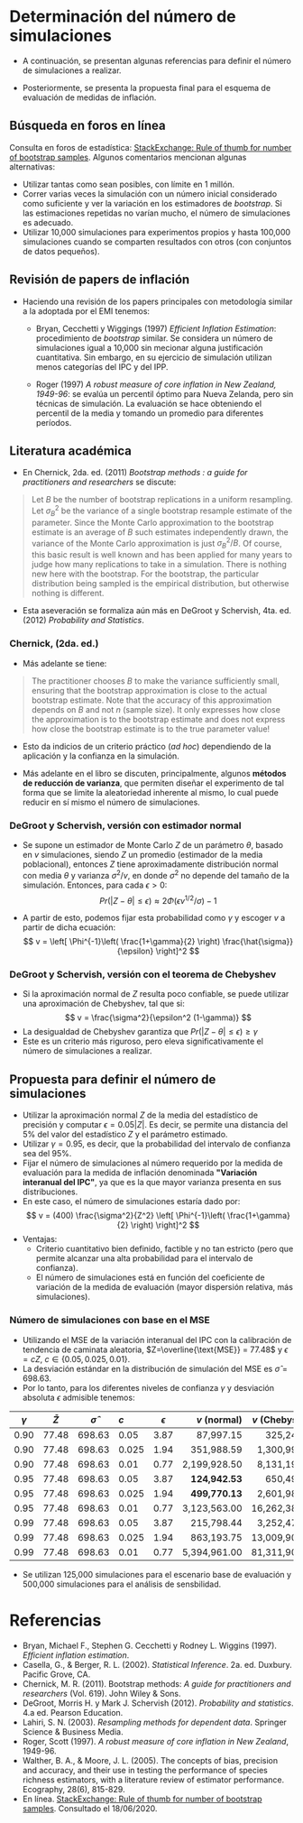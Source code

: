 # Determinación del número de simulaciones

- A continuación, se presentan algunas referencias para definir el número de simulaciones a realizar.

- Posteriormente, se presenta la propuesta final para el esquema de evaluación de medidas de inflación.

 
## Búsqueda en foros en línea
Consulta en foros de estadística: [StackExchange: Rule of thumb for number of bootstrap samples](https://stats.stackexchange.com/questions/86040/rule-of-thumb-for-number-of-bootstrap-samples). Algunos comentarios mencionan algunas alternativas:

- Utilizar tantas como sean posibles, con límite en 1 millón.
- Correr varias veces la simulación con un número inicial considerado como suficiente y ver la variación en los estimadores de *bootstrap*. Si las estimaciones repetidas no varían mucho, el número de simulaciones es adecuado. 
- Utilizar 10,000 simulaciones para experimentos propios y hasta 100,000 simulaciones cuando se comparten resultados con otros (con conjuntos de datos pequeños).




## Revisión de papers de inflación
- Haciendo una revisión de los papers principales con metodología similar a la adoptada por el EMI tenemos: 

  - Bryan, Cecchetti y Wiggings (1997) *Efficient Inflation Estimation*: procedimiento de *bootstrap* similar. Se considera un número de simulaciones igual a 10,000 sin mecionar alguna justificación cuantitativa. Sin embargo, en su ejercicio de simulación utilizan menos categorías del IPC y del IPP.

  - Roger (1997) *A robust measure of core inflation in New Zealand, 1949-96*: se evalúa un percentil óptimo para Nueva Zelanda, pero sin técnicas de simulación. La evaluación se hace obteniendo el percentil de la media y tomando un promedio para diferentes períodos. 



<!-- 
_footer: ''
-->

## Literatura académica

- En Chernick, 2da. ed. (2011) *Bootstrap methods : a guide for practitioners and researchers* se discute: 

> Let $B$ be the number of bootstrap replications in a uniform resampling. Let $\sigma_{B}^2$ be the variance of a single bootstrap resample estimate of the parameter. Since the Monte Carlo approximation to the bootstrap estimate is an average of $B$ such estimates independently drawn, the variance of the Monte Carlo approximation is just $\sigma_{B}^2/B$. 
Of course, this basic result is well known and has been applied for many years to judge how many replications to take in a simulation. There is nothing new here with the bootstrap. For the bootstrap, the particular distribution being sampled is the empirical distribution, but otherwise nothing is different.

- Esta aseveración se formaliza aún más en DeGroot y Schervish, 4ta. ed. (2012) *Probability and Statistics*.

 
### Chernick, (2da. ed.)
- Más adelante se tiene: 
>  The practitioner chooses $B$ to make the variance sufficiently small, ensuring that the bootstrap approximation is close to the actual bootstrap estimate. Note that the accuracy of this approximation depends on $B$ and not $n$ (sample size). It only expresses how close the approximation is to the bootstrap estimate and does not express how close the bootstrap estimate is to the true parameter value!

- Esto da indicios de un criterio práctico (*ad hoc*) dependiendo de la aplicación y la confianza en la simulación.

- Más adelante en el libro se discuten, principalmente, algunos **métodos de reducción de varianza**, que permiten diseñar el experimento de tal forma que se limite la aleatoriedad inherente al mismo, lo cual puede reducir en sí mismo el número de simulaciones.

 
### DeGroot y Schervish, versión con estimador normal
- Se supone un estimador de Monte Carlo $Z$ de un parámetro $\theta$, basado en $v$ simulaciones, siendo $Z$ un promedio (estimador de la media poblacional), entonces $Z$ tiene aproximadamente distribución normal con media $\theta$ y varianza $\sigma^2/v$, en donde $\sigma^2$ no depende del tamaño de la simulación. Entonces, para cada $\epsilon > 0$: 
$$ Pr(|Z-\theta| \leq \epsilon) \approx 2\Phi(\epsilon v^{1/2} / \sigma) -1 $$

- A partir de esto, podemos fijar esta probabilidad como $\gamma$ y escoger $v$ a partir de dicha ecuación: 
$$ v = \left[ \Phi^{-1}\left( \frac{1+\gamma}{2} \right) \frac{\hat{\sigma}}{\epsilon} \right]^2 $$

 
### DeGroot y Schervish, versión con el teorema de Chebyshev
- Si la aproximación normal de $Z$ resulta poco confiable, se puede utilizar una aproximación de Chebyshev, tal que si: 
$$ v = \frac{\sigma^2}{\epsilon^2 (1-\gamma)} $$
- La desigualdad de Chebyshev garantiza que $Pr(|Z-\theta| \leq \epsilon) \geq \gamma$
- Este es un criterio más riguroso, pero eleva significativamente el número de simulaciones a realizar. 

## Propuesta para definir el número de simulaciones
- Utilizar la aproximación normal $Z$ de la media del estadístico de precisión y computar $\epsilon = 0.05|Z|$. Es decir, se permite una distancia del 5% del valor del estadístico $Z$ y el parámetro estimado.
- Utilizar $\gamma = 0.95$, es decir, que la probabilidad del intervalo de confianza sea del 95%.
- Fijar el número de simulaciones al número requerido por la medida de evaluación para la medida de inflación denominada **"Variación interanual del IPC"**, ya que es la que mayor varianza presenta en sus distribuciones.  
- En este caso, el número de simulaciones estaría dado por:
$$ v = (400) \frac{\sigma^2}{Z^2} \left[ \Phi^{-1}\left( \frac{1+\gamma}{2} \right) \right]^2 $$
- Ventajas: 
  - Criterio cuantitativo bien definido, factible y no tan estricto (pero que permite alcanzar una alta probabilidad para el intervalo de confianza). 
  - El número de simulaciones está en función del coeficiente de variación de la medida de evaluación (mayor dispersión relativa, más simulaciones). 


### Número de simulaciones con base en el MSE
- Utilizando el MSE de la variación interanual del IPC con la calibración de tendencia de caminata aleatoria, $Z=\overline{\text{MSE}} = 77.48$ y $\epsilon=cZ$, $c \in \lbrace0.05, 0.025, 0.01\rbrace$. 
- La desviación estándar en la distribución de simulación del MSE es $\hat{\sigma} = 698.63$. 
- Por lo tanto, para los diferentes niveles de confianza $\gamma$ y desviación absoluta $\epsilon$ admisible tenemos: 

| $\gamma$ | $\bar{Z}$ | $\hat{\sigma}$ | $c$ | $\epsilon$ | $v$ (normal) | $v$ (Chebyshev) |
|:--:|:--:|:--:|:---|:--:|---:|---:|
|0.90|77.48|698.63|0.05|3.87|87,997.15|325,247.66|
|0.90|77.48|698.63|0.025|1.94|351,988.59|1,300,990.63|
|0.90|77.48|698.63|0.01|0.77|2,199,928.50|8,131,190.50|
|0.95|77.48|698.63|0.05|3.87|**124,942.53**|650,495.31|
|0.95|77.48|698.63|0.025|1.94|**499,770.13**|2,601,981.25|
|0.95|77.48|698.63|0.01|0.77|3,123,563.00|16,262,381.00|
|0.99|77.48|698.63|0.05|3.87|215,798.44|3,252,476.50|
|0.99|77.48|698.63|0.025|1.94|863,193.75|13,009,906.00|
|0.99|77.48|698.63|0.01|0.77|5,394,961.00|81,311,904.00|

- Se utilizan 125,000 simulaciones para el escenario base de evaluación y 500,000 simulaciones para el análisis de sensbilidad.
<!-- Resultados anteriores con tendencia aditiva RW -->
<!-- | $\gamma$ | $\hat{\sigma}$ | $\epsilon$ | $v$ (normal) | $v$ (Chebyshev) |
|:--------:|:--------------:|-----------:|-------------:|----------------:|
|   0.90   |    236.2194    |   1.442929 |    72,509.62 |       268,003.9 |
|   0.90   |    236.2194    |  0.7214647 |    290,038.5 |       1,072,016 |
|   0.90   |    236.2194    |  0.2885859 |    1,812,740 |       6,700,097 |
|   0.95   |    236.2194    |   1.442929 |    102,952.6 |       536,007.8 |
|   0.95   |    236.2194    |  0.7214647 |    411,810.3 |       2,144,031 |
|   0.95   |    236.2194    |  0.2885859 |    2,573,815 |   13,400,194.00 |
|   0.99   |    236.2194    |   1.442929 |    177,817.8 |       2,680,039 |
|   0.99   |    236.2194    |  0.7214647 |    711,271.2 |   10,720,155.00 |
|   0.99   |    236.2194    |  0.2885859 |    4,445,445 |   67,000,968.00 | -->


# Referencias

- Bryan, Michael F., Stephen G. Cecchetti y Rodney L. Wiggins (1997). *Efficient inflation estimation*.
- Casella, G., & Berger, R. L. (2002). *Statistical Inference*. 2a. ed. Duxbury. Pacific Grove, CA.
- Chernick, M. R. (2011). Bootstrap methods: *A guide for practitioners and researchers* (Vol. 619). John Wiley & Sons.
- DeGroot, Morris H. y Mark J. Schervish (2012). *Probability and statistics*. 4.a ed. Pearson Education.
- Lahiri, S. N. (2003). *Resampling methods for dependent data*. Springer Science & Business Media.
- Roger, Scott (1997). *A robust measure of core inflation in New Zealand*, 1949-96.
- Walther, B. A., & Moore, J. L. (2005). The concepts of bias, precision and accuracy, and their use in testing the performance of species richness estimators, with a literature review of estimator performance. Ecography, 28(6), 815-829.
- En línea. [StackExchange: Rule of thumb for number of bootstrap samples](https://stats.stackexchange.com/questions/86040/rule-of-thumb-for-number-of-bootstrap-samples). Consultado el 18/06/2020.